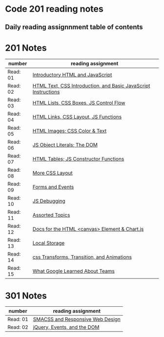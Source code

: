 # Code 201 reading notes

## Daily reading assignnment table of contents

# 201 Notes

number| reading assignment
---- | ----
Read: 01 | [Introductory HTML and JavaScript](https://will-ing.github.io/reading-notes/class-01)
Read: 02 | [HTML Text, CSS Introduction, and Basic JavaScript Instructions](https://will-ing.github.io/reading-notes/class-02)
Read: 03 | [HTML Lists, CSS Boxes, JS Control Flow](https://will-ing.github.io/reading-notes/class-03)
Read: 04 | [HTML Links, CSS Layout, JS Functions](https://will-ing.github.io/reading-notes/class-04)
Read: 05 | [HTML Images; CSS Color & Text](https://will-ing.github.io/reading-notes/class-05)
Read: 06 | [JS Object Literals; The DOM](https://will-ing.github.io/reading-notes/class-06)
Read: 07 | [HTML Tables; JS Constructor Functions](https://will-ing.github.io/reading-notes/class-07)
Read: 08 | [More CSS Layout](https://will-ing.github.io/reading-notes/class-08)
Read: 09 | [Forms and Events](https://will-ing.github.io/reading-notes/class-09)
Read: 10 | [JS Debugging](https://will-ing.github.io/reading-notes/class-10)
Read: 11 | [Assorted Topics](https://will-ing.github.io/reading-notes/class-11)
Read: 12 | [Docs for the HTML \<canvas> Element & Chart.js](https://will-ing.github.io/reading-notes/class-12)
Read: 13 | [Local Storage](https://will-ing.github.io/reading-notes/class-13)
Read: 14 | [css Transforms, Transition, and Animations](https://will-ing.github.io/reading-notes/class-14)
Read: 15 | [What Google Learned About Teams](https://will-ing.github.io/reading-notes/class-15)

# 301 Notes

number| reading assignment
---- | ----
Read: 01 | [SMACSS and Responsive Web Design](https://will-ing.github.io/reading-notes/301-notes/read-01)
Read: 02 | [jQuery, Events, and the DOM](https://will-ing.github.io/reading-notes/301-notes/read-02)